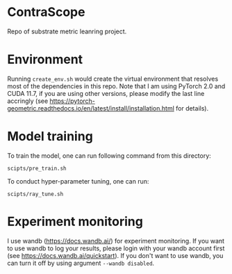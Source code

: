 # ContraScope

Repo of substrate metric leanring project. 

# Environment

Running `create_env.sh` would create the virtual environment that resolves most of the dependencies in this repo. Note that I am using PyTorch 2.0 and CUDA 11.7, if you are using other versions, please modify the last line accringly (see https://pytorch-geometric.readthedocs.io/en/latest/install/installation.html for details).

# Model training

To train the model, one can run following command from this directory:

`scipts/pre_train.sh`

To conduct hyper-parameter tuning, one can run:

`scipts/ray_tune.sh`

# Experiment monitoring

I use wandb (https://docs.wandb.ai/) for experiment monitoring. If you want to use wandb to log your results, please login with your wandb account first (see https://docs.wandb.ai/quickstart). If you don't want to use wandb, you can turn it off by using argument `--wandb disabled`.